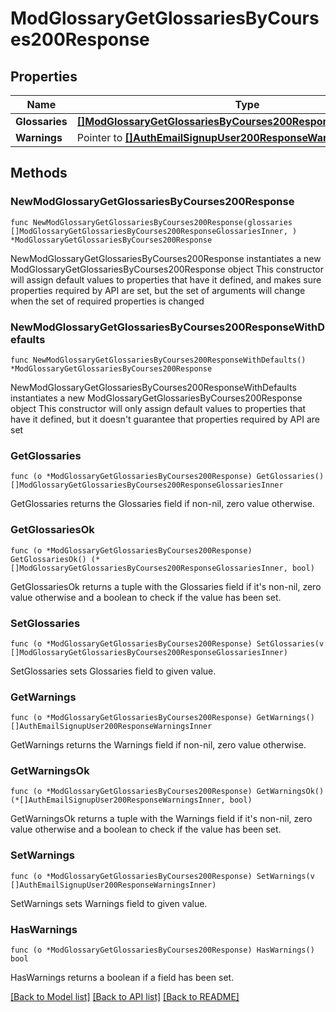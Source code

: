 # ModGlossaryGetGlossariesByCourses200Response

## Properties

Name | Type | Description | Notes
------------ | ------------- | ------------- | -------------
**Glossaries** | [**[]ModGlossaryGetGlossariesByCourses200ResponseGlossariesInner**](ModGlossaryGetGlossariesByCourses200ResponseGlossariesInner.md) |  | 
**Warnings** | Pointer to [**[]AuthEmailSignupUser200ResponseWarningsInner**](AuthEmailSignupUser200ResponseWarningsInner.md) |  | [optional] 

## Methods

### NewModGlossaryGetGlossariesByCourses200Response

`func NewModGlossaryGetGlossariesByCourses200Response(glossaries []ModGlossaryGetGlossariesByCourses200ResponseGlossariesInner, ) *ModGlossaryGetGlossariesByCourses200Response`

NewModGlossaryGetGlossariesByCourses200Response instantiates a new ModGlossaryGetGlossariesByCourses200Response object
This constructor will assign default values to properties that have it defined,
and makes sure properties required by API are set, but the set of arguments
will change when the set of required properties is changed

### NewModGlossaryGetGlossariesByCourses200ResponseWithDefaults

`func NewModGlossaryGetGlossariesByCourses200ResponseWithDefaults() *ModGlossaryGetGlossariesByCourses200Response`

NewModGlossaryGetGlossariesByCourses200ResponseWithDefaults instantiates a new ModGlossaryGetGlossariesByCourses200Response object
This constructor will only assign default values to properties that have it defined,
but it doesn't guarantee that properties required by API are set

### GetGlossaries

`func (o *ModGlossaryGetGlossariesByCourses200Response) GetGlossaries() []ModGlossaryGetGlossariesByCourses200ResponseGlossariesInner`

GetGlossaries returns the Glossaries field if non-nil, zero value otherwise.

### GetGlossariesOk

`func (o *ModGlossaryGetGlossariesByCourses200Response) GetGlossariesOk() (*[]ModGlossaryGetGlossariesByCourses200ResponseGlossariesInner, bool)`

GetGlossariesOk returns a tuple with the Glossaries field if it's non-nil, zero value otherwise
and a boolean to check if the value has been set.

### SetGlossaries

`func (o *ModGlossaryGetGlossariesByCourses200Response) SetGlossaries(v []ModGlossaryGetGlossariesByCourses200ResponseGlossariesInner)`

SetGlossaries sets Glossaries field to given value.


### GetWarnings

`func (o *ModGlossaryGetGlossariesByCourses200Response) GetWarnings() []AuthEmailSignupUser200ResponseWarningsInner`

GetWarnings returns the Warnings field if non-nil, zero value otherwise.

### GetWarningsOk

`func (o *ModGlossaryGetGlossariesByCourses200Response) GetWarningsOk() (*[]AuthEmailSignupUser200ResponseWarningsInner, bool)`

GetWarningsOk returns a tuple with the Warnings field if it's non-nil, zero value otherwise
and a boolean to check if the value has been set.

### SetWarnings

`func (o *ModGlossaryGetGlossariesByCourses200Response) SetWarnings(v []AuthEmailSignupUser200ResponseWarningsInner)`

SetWarnings sets Warnings field to given value.

### HasWarnings

`func (o *ModGlossaryGetGlossariesByCourses200Response) HasWarnings() bool`

HasWarnings returns a boolean if a field has been set.


[[Back to Model list]](../README.md#documentation-for-models) [[Back to API list]](../README.md#documentation-for-api-endpoints) [[Back to README]](../README.md)


